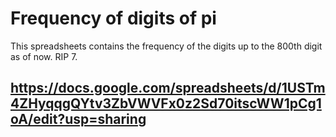 # Frequency of digits of pi

This spreadsheets contains the frequency of the digits up to the 800th digit as of now. RIP 7.

## https://docs.google.com/spreadsheets/d/1USTm4ZHyqqgQYtv3ZbVWVFx0z2Sd70itscWW1pCg1oA/edit?usp=sharing
